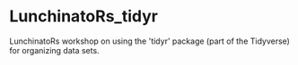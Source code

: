 # LunchinatoRs_tidyr

LunchinatoRs workshop on using the 'tidyr' package (part of the Tidyverse) for organizing data sets. 
